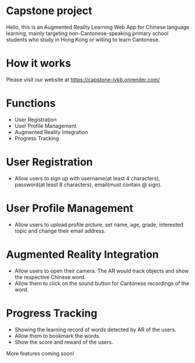 # Capstone project
Hello, this is an Augmented Reality Learning Web App for Chinese language learning, mainly targeting non-Cantonese-speaking primary school students who study in Hong Kong or willing to learn Cantonese.

# How it works
Please visit our website at https://capstone-ivkb.onrender.com/

# Functions
- User Registration
- User Profile Management
- Augmented Reality Integration
- Progress Tracking

# User Registration
- Allow users to sign up with username(at least 4 characters), password(at least 8 characters), email(must contain @ sign).

# User Profile Management
- Allow users to upload profile picture, set name, age, grade, interested topic and change their email address.

# Augmented Reality Integration
- Allow users to open their camera. The AR would track objects and show the respective Chinese word.
- Allow them to click on the sound button for Cantonese recordings of the word.

# Progress Tracking
- Showing the learning record of words detected by AR of the users.
- Allow them to bookmark the words.
- Show the score and reward of the users.

More features coming soon!

